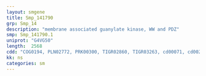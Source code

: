```yaml
---
layout: smgene
title: Smp_141790
grp: Smp_14
description: "membrane associated guanylate kinase, WW and PDZ"
smp: Smp_141790.1
uniprot: "G4VG50"
length:  2568
cdd: "COG0194, PLN02772, PRK00300, TIGR02860, TIGR03263, cd00071, cd00201, cd00992, cl00117, cl00157, cl17190, pfam00397, pfam00595, pfam00625, smart00072, smart00228, smart00456"
kk: ns
categories: sm
---
```

